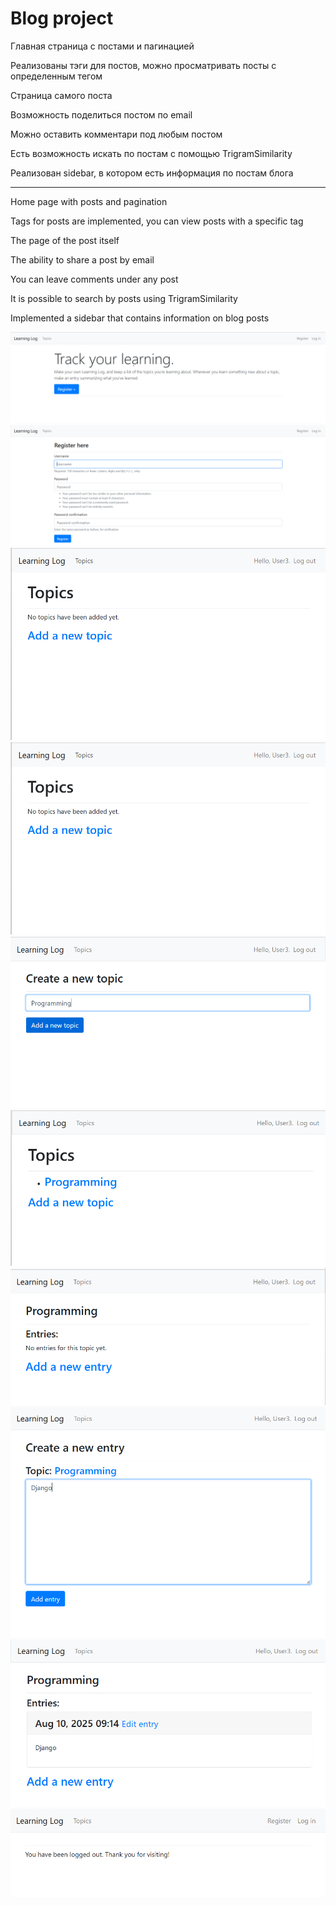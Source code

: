 # Blog project

Главная страница с постами и пагинацией

Реализованы тэги для постов, можно просматривать посты с определенным тегом

Страница самого поста

Возможность поделиться постом по email

Можно оставить комментари под любым постом

Есть возможность искать по постам с помощью TrigramSimilarity

Реализован sidebar, в котором есть информация по постам блога

---------------------------------------------------------------------

Home page with posts and pagination

Tags for posts are implemented, you can view posts with a specific tag

The page of the post itself

The ability to share a post by email

You can leave comments under any post

It is possible to search by posts using TrigramSimilarity

Implemented a sidebar that contains information on blog posts

![Home page](https://github.com/CodingNinja619/django_blog/blob/master/1.png)
![Tag](https://github.com/CodingNinja619/django_blog/blob/master/2.png)
![Post page](https://github.com/CodingNinja619/django_blog/blob/master/3.png)
![Post page](https://github.com/CodingNinja619/django_blog/blob/master/3.png)
![Sharing](https://github.com/CodingNinja619/django_blog/blob/master/4.png)
![Sharing successful](https://github.com/CodingNinja619/django_blog/blob/master/5.png)
![Adding a comment](https://github.com/CodingNinja619/django_blog/blob/master/6.png)
![Commenting success](https://github.com/CodingNinja619/django_blog/blob/master/7.png)
![Searching for posts](https://github.com/CodingNinja619/django_blog/blob/master/8.png)
![Searching for posts result](https://github.com/CodingNinja619/django_blog/blob/master/9.png)
